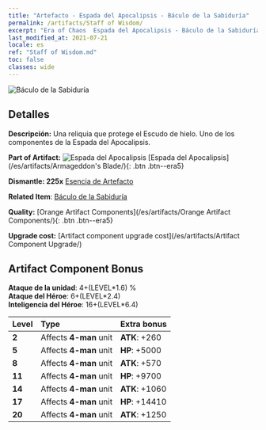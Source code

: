 ```yaml
---
title: "Artefacto - Espada del Apocalipsis - Báculo de la Sabiduría"
permalink: /artifacts/Staff of Wisdom/
excerpt: "Era of Chaos  Espada del Apocalipsis - Báculo de la Sabiduría. Una reliquia que protege el Escudo de hielo. Uno de los componentes de la Espada del Apocalipsis."
last_modified_at: 2021-07-21
locale: es
ref: "Staff of Wisdom.md"
toc: false
classes: wide
---
```


 ![Báculo de la Sabiduría](/images/t/artifact_40443.png)



## Detalles

 **Descripción:** Una reliquia que protege el Escudo de hielo. Uno de los componentes de la Espada del Apocalipsis.

 **Part of Artifact:** ![Espada del Apocalipsis](/images/t/icon_artifact_44.png) [Espada del Apocalipsis](/es/artifacts/Armageddon's Blade/){: .btn .btn--era5}

 **Dismantle: 225x** [Esencia de Artefacto](/ItemsES/con_905/)

 **Related Item**: [Báculo de la Sabiduría](/ItemsES/art_168/)

 **Quality:** [Orange Artifact Components](/es/artifacts/Orange Artifact Components/){: .btn .btn--era5}

 **Upgrade cost:** [Artifact component upgrade cost](/es/artifacts/Artifact Component Upgrade/)

## Artifact Component Bonus

  **Ataque de la unidad**: 4+(LEVEL\*1.6) %<br/>**Ataque del Héroe**: 6+(LEVEL\*2.4)<br/>**Inteligencia del Héroe**: 16+(LEVEL\*6.4)

  |  Level  | Type |    Extra bonus  | 
  |:--------|:-----|:----------------| 
  | **2** | Affects **4-man** unit | **ATK**: +260 | 
  | **5** | Affects **4-man** unit | **HP**: +5000 | 
  | **8** | Affects **4-man** unit | **ATK**: +570 | 
  | **11** | Affects **4-man** unit | **HP**: +9700 | 
  | **14** | Affects **4-man** unit | **ATK**: +1060 | 
  | **17** | Affects **4-man** unit | **HP**: +14410 | 
  | **20** | Affects **4-man** unit | **ATK**: +1250 | 
